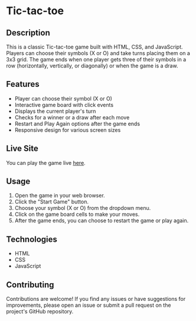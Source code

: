 # Tic-tac-toe

## Description
This is a classic Tic-tac-toe game built with HTML, CSS, and JavaScript. Players can choose their symbols (X or O) and take turns placing them on a 3x3 grid. The game ends when one player gets three of their symbols in a row (horizontally, vertically, or diagonally) or when the game is a draw.

## Features
- Player can choose their symbol (X or O)
- Interactive game board with click events
- Displays the current player's turn
- Checks for a winner or a draw after each move
- Restart and Play Again options after the game ends
- Responsive design for various screen sizes

## Live Site
You can play the game live [here](https://ebenezerraph.github.io/tic-tac-toe).

## Usage
1. Open the game in your web browser.
2. Click the "Start Game" button.
3. Choose your symbol (X or O) from the dropdown menu.
4. Click on the game board cells to make your moves.
5. After the game ends, you can choose to restart the game or play again.

## Technologies
- HTML
- CSS
- JavaScript

## Contributing
Contributions are welcome! If you find any issues or have suggestions for improvements, please open an issue or submit a pull request on the project's GitHub repository.
